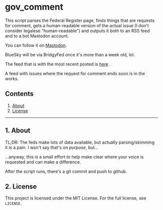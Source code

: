# gov_comment

This script parses the Federal Register page, finds things that are requests for 
comment, gets a human-readable version of the actual issue (I don't consider 
legalese "human-readable") and outputs it both to an RSS feed and to a bot 
Mastodon account. 

You can follow it on [Mastodon](https://faithcollapsing.com/@USGovComment).

BlueSky will be via BridgyFed once it's more than a week old, lol.

The feed that is with the most recent posted is [here](https://raw.githubusercontent.com/uriel1998/gov_comment/refs/heads/master/rss_output/gov_rfc_rss.xml) .

A feed with issues where the request for comment ends soon is in the works.


## Contents
 1. [About](#1-about)
 2. [License](#2-license)
 
 ***

## 1. About

TL;DR: The feds make lots of data available, but actually parsing/skimming it is a pain. 
I won't say that's on *purpose*, but... 

...anyway, this is a small effort to help make clear where your voice is requested and can make a difference.

After the script runs, there's a git commit and push to github. 

## 2. License

This project is licensed under the MIT License. For the full license, see `LICENSE`.
